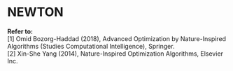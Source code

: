 # NEWTON

 

  
**Refer to:**  
[1] Omid Bozorg-Haddad (2018), Advanced Optimization by Nature-Inspired Algorithms (Studies Computational Intelligence), Springer.  
[2] Xin-She Yang (2014), Nature-Inspired Optimization Algorithms, Elsevier Inc.
